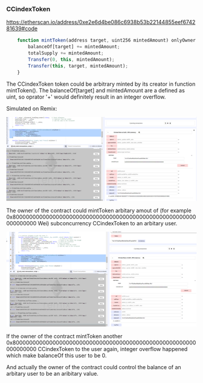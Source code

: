 ### CCindexToken



https://etherscan.io/address/0xe2e6d4be086c6938b53b22144855eef674281639#code



```javascript
    function mintToken(address target, uint256 mintedAmount) onlyOwner {
        balanceOf[target] += mintedAmount;
        totalSupply += mintedAmount;
        Transfer(0, this, mintedAmount);
        Transfer(this, target, mintedAmount);
    }
```



The CCindexToken token could be arbitrary minted by its creator in function mintToken(). The balanceOf[target] and mintedAmount are a defined as uint, so oprator '+' would definitely result in an integer overflow.



Simulated on Remix:

![](./1.png)

The owner of the contract could mintToken arbitary amout of (for example 0x8000000000000000000000000000000000000000000000000000000000000000 Wei) subconcurrency CCindexToken to an arbitary user.



![](./2.png)



If the owner of the contract mintToken another 0x8000000000000000000000000000000000000000000000000000000000000000 CCindexToken to the user again,  integer overflow happened which make balanceOf this user to be 0.

And actually the owner of the contract could control the balance of an arbitary user to be an aribitary value. 


 
